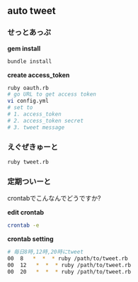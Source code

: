 ## auto tweet

### せっとあっぷ

__gem install__

```bash
bundle install
```

__create access_token__
```bash
ruby oauth.rb
# go URL to get access token
vi config.yml
# set to
# 1. access_token
# 2. access_token secret
# 3. tweet message
```

### えぐぜきゅーと

```bash
ruby tweet.rb
```

### 定期ついーと

crontabでこんなんでどうですか?

__edit crontab__
```bash
crontab -e
```

__crontab setting__
```bash
# 毎日8時,12時,20時にtweet
00  8   *  *  * ruby /path/to/tweet.rb
00  12   *  *  * ruby /path/to/tweet.rb
00  20   *  *  * ruby /path/to/tweet.rb
```
